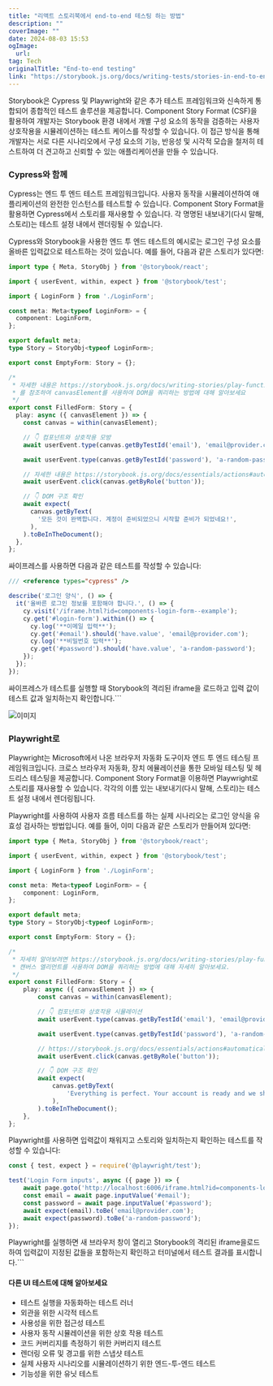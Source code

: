 ```yaml
---
title: "리액트 스토리북에서 end-to-end 테스팅 하는 방법"
description: ""
coverImage: ""
date: 2024-08-03 15:53
ogImage: 
  url: 
tag: Tech
originalTitle: "End-to-end testing"
link: "https://storybook.js.org/docs/writing-tests/stories-in-end-to-end-tests"
---
```





Storybook은 Cypress 및 Playwright와 같은 추가 테스트 프레임워크와 신속하게 통합되어 종합적인 테스트 솔루션을 제공합니다. Component Story Format (CSF)을 활용하여 개발자는 Storybook 환경 내에서 개별 구성 요소의 동작을 검증하는 사용자 상호작용을 시뮬레이션하는 테스트 케이스를 작성할 수 있습니다. 이 접근 방식을 통해 개발자는 서로 다른 시나리오에서 구성 요소의 기능, 반응성 및 시각적 모습을 철저히 테스트하여 더 견고하고 신뢰할 수 있는 애플리케이션을 만들 수 있습니다.

### Cypress와 함께

Cypress는 엔드 투 엔드 테스트 프레임워크입니다. 사용자 동작을 시뮬레이션하여 애플리케이션의 완전한 인스턴스를 테스트할 수 있습니다. Component Story Format을 활용하면 Cypress에서 스토리를 재사용할 수 있습니다. 각 명명된 내보내기(다시 말해, 스토리)는 테스트 설정 내에서 렌더링될 수 있습니다.

Cypress와 Storybook을 사용한 엔드 투 엔드 테스트의 예시로는 로그인 구성 요소를 올바른 입력값으로 테스트하는 것이 있습니다. 예를 들어, 다음과 같은 스토리가 있다면:



```typescript
import type { Meta, StoryObj } from '@storybook/react';

import { userEvent, within, expect } from '@storybook/test';

import { LoginForm } from './LoginForm';

const meta: Meta<typeof LoginForm> = {
  component: LoginForm,
};

export default meta;
type Story = StoryObj<typeof LoginForm>;

export const EmptyForm: Story = {};

/*
 * 자세한 내용은 https://storybook.js.org/docs/writing-stories/play-function#working-with-the-canvas
 * 를 참조하여 canvasElement를 사용하여 DOM을 쿼리하는 방법에 대해 알아보세요
 */
export const FilledForm: Story = {
  play: async ({ canvasElement }) => {
    const canvas = within(canvasElement);

    // 👇 컴포넌트와 상호작용 모방
    await userEvent.type(canvas.getByTestId('email'), 'email@provider.com');

    await userEvent.type(canvas.getByTestId('password'), 'a-random-password');

    // 자세한 내용은 https://storybook.js.org/docs/essentials/actions#automatically-matching-args 를 참조하여 Actions 패널에서 로깅 설정하는 방법 알아보세요
    await userEvent.click(canvas.getByRole('button'));

    // 👇 DOM 구조 확인
    await expect(
      canvas.getByText(
        '모든 것이 완벽합니다. 계정이 준비되었으니 시작할 준비가 되었네요!',
      ),
    ).toBeInTheDocument();
  },
};
```

싸이프레스를 사용하면 다음과 같은 테스트를 작성할 수 있습니다:

```typescript
/// <reference types="cypress" />

describe('로그인 양식', () => {
  it('올바른 로그인 정보를 포함해야 합니다.', () => {
    cy.visit('/iframe.html?id=components-login-form--example');
    cy.get('#login-form').within(() => {
      cy.log('**이메일 입력**');
      cy.get('#email').should('have.value', 'email@provider.com');
      cy.log('**비밀번호 입력**');
      cy.get('#password').should('have.value', 'a-random-password');
    });
  });
});
```

싸이프레스가 테스트를 실행할 때 Storybook의 격리된 iframe을 로드하고 입력 값이 테스트 값과 일치하는지 확인합니다.```



![이미지](/assets/img/End-to-endtesting_0.png)

### Playwright로

Playwright는 Microsoft에서 나온 브라우저 자동화 도구이자 엔드 투 엔드 테스팅 프레임워크입니다. 크로스 브라우저 자동화, 장치 에뮬레이션을 통한 모바일 테스팅 및 헤드리스 테스팅을 제공합니다. Component Story Format을 이용하면 Playwright로 스토리를 재사용할 수 있습니다. 각각의 이름 있는 내보내기(다시 말해, 스토리)는 테스트 설정 내에서 렌더링됩니다.

Playwright를 사용하여 사용자 흐름 테스트를 하는 실제 시나리오는 로그인 양식을 유효성 검사하는 방법입니다. 예를 들어, 이미 다음과 같은 스토리가 만들어져 있다면:



```typescript
import type { Meta, StoryObj } from '@storybook/react';

import { userEvent, within, expect } from '@storybook/test';

import { LoginForm } from './LoginForm';

const meta: Meta<typeof LoginForm> = {
    component: LoginForm,
};

export default meta;
type Story = StoryObj<typeof LoginForm>;

export const EmptyForm: Story = {};

/*
 * 자세히 알아보려면 https://storybook.js.org/docs/writing-stories/play-function#working-with-the-canvas 를 참조하세요.
 * 캔버스 엘리먼트를 사용하여 DOM을 쿼리하는 방법에 대해 자세히 알아보세요.
 */
export const FilledForm: Story = {
    play: async ({ canvasElement }) => {
        const canvas = within(canvasElement);

        // 👇 컴포넌트와 상호작용 시뮬레이션
        await userEvent.type(canvas.getByTestId('email'), 'email@provider.com');

        await userEvent.type(canvas.getByTestId('password'), 'a-random-password');

        // https://storybook.js.org/docs/essentials/actions#automatically-matching-args 여기를 참조하여 Actions 패널에서 로깅 설정 방법을 확인하세요.
        await userEvent.click(canvas.getByRole('button'));

        // 👇 DOM 구조 확인
        await expect(
            canvas.getByText(
                'Everything is perfect. Your account is ready and we should probably get you started!',
            ),
        ).toBeInTheDocument();
    },
};
```

Playwright를 사용하면 입력값이 채워지고 스토리와 일치하는지 확인하는 테스트를 작성할 수 있습니다:

```typescript
const { test, expect } = require('@playwright/test');

test('Login Form inputs', async ({ page }) => {
    await page.goto('http://localhost:6006/iframe.html?id=components-login-form--example');
    const email = await page.inputValue('#email');
    const password = await page.inputValue('#password');
    await expect(email).toBe('email@provider.com');
    await expect(password).toBe('a-random-password');
});
```

Playwright를 실행하면 새 브라우저 창이 열리고 Storybook의 격리된 iframe을로드하여 입력값이 지정된 값들을 포함하는지 확인하고 터미널에서 테스트 결과를 표시합니다.```



#### 다른 UI 테스트에 대해 알아보세요

- 테스트 실행을 자동화하는 테스트 러너
- 외관을 위한 시각적 테스트
- 사용성을 위한 접근성 테스트
- 사용자 동작 시뮬레이션을 위한 상호 작용 테스트
- 코드 커버리지를 측정하기 위한 커버리지 테스트
- 렌더링 오류 및 경고를 위한 스냅샷 테스트
- 실제 사용자 시나리오를 시뮬레이션하기 위한 엔드-투-엔드 테스트
- 기능성을 위한 유닛 테스트